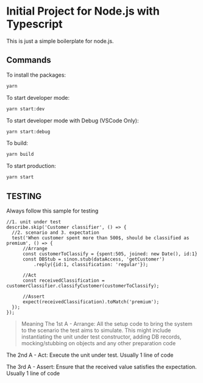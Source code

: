 # Initial Project for Node.js with Typescript

This is just a simple boilerplate for node.js.


## Commands

To install the packages:
```sh
yarn
```

To start developer mode:
```sh
yarn start:dev
```

To start developer mode with Debug (VSCode Only):
```sh
yarn start:debug
```

To build:
```sh
yarn build
```

To start production:
```sh
yarn start
```


## TESTING
Always follow this sample for testing

```
//1. unit under test
describe.skip('Customer classifier', () => {
  //2. scenario and 3. expectation
  test('When customer spent more than 500$, should be classified as premium', () => {
      //Arrange
      const customerToClassify = {spent:505, joined: new Date(), id:1}
      const DBStub = sinon.stub(dataAccess, 'getCustomer')
          .reply({id:1, classification: 'regular'});

      //Act
      const receivedClassification = customerClassifier.classifyCustomer(customerToClassify);

      //Assert
      expect(receivedClassification).toMatch('premium');
  });
});
```

> Meaning
The 1st A - Arrange: All the setup code to bring the system to the scenario the test aims to simulate. This might include instantiating the unit under test constructor, adding DB records, mocking/stubbing on objects and any other preparation code

The 2nd A - Act: Execute the unit under test. Usually 1 line of code

The 3rd A - Assert: Ensure that the received value satisfies the expectation. Usually 1 line of code
